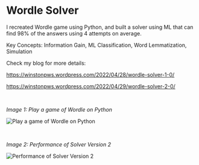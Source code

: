 # Wordle Solver

I recreated Wordle game using Python, and built a solver using ML that can find 98% of the answers using 4 attempts on average.

Key Concepts: Information Gain, ML Classification, Word Lemmatization, Simulation

Check my blog for more details:

https://winstonpws.wordpress.com/2022/04/28/wordle-solver-1-0/

https://winstonpws.wordpress.com/2022/04/29/wordle-solver-2-0/

<br/>

*Image 1: Play a game of Wordle on Python*

![Play a game of Wordle on Python](https://winstonpws.files.wordpress.com/2022/04/play_wordle.png)

<br/>

*Image 2: Performance of Solver Version 2*

![Performance of Solver Version 2](https://winstonpws.files.wordpress.com/2022/04/sim2_result-3.png)
